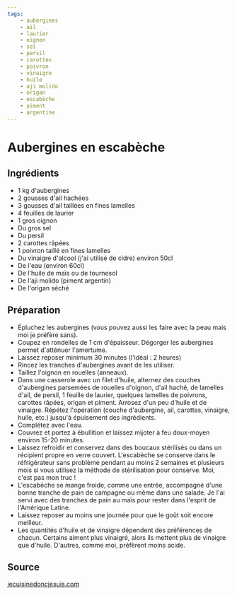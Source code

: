 ```yaml
---
tags: 
    - aubergines
    - ail
    - laurier
    - oignon
    - sel
    - persil
    - carottes
    - poivron
    - vinaigre
    - huile
    - aji molido
    - origan
    - escabèche
    - piment
    - argentine
---
```


# Aubergines en escabèche

## Ingrédients

- 1 kg d'aubergines
- 2 gousses d'ail hachées
- 3 gousses d'ail taillées en fines lamelles
- 4 feuilles de laurier
- 1 gros oignon
- Du gros sel
- Du persil
- 2 carottes râpées
- 1 poivron taillé en fines lamelles
- Du vinaigre d'alcool (j'ai utilisé de cidre) environ 50cl
- De l'eau (environ 60cl)
- De l'huile de maïs ou de tournesol
- De l'aji molido (piment argentin)
- De l'origan séché

## Préparation

- Épluchez les aubergines (vous pouvez aussi les faire avec la peau mais moi je préfère sans).
- Coupez en rondelles de 1 cm d'épaisseur. Dégorger les aubergines permet d'atténuer l'amertume.
- Laissez reposer minimum 30 minutes (l'idéal : 2 heures)
- Rincez les tranches d'aubergines avant de les utiliser.
- Taillez l'oignon en rouelles (anneaux).
- Dans une casserole avec un filet d'huile, alternez des couches d'aubergines parsemées de rouelles d'oignon, d'ail haché, de lamelles d'ail, de persil, 1 feuille de laurier, quelques lamelles de poivrons, carottes râpées, origan et piment. Arrosez d'un peu d'huile et de vinaigre. Répétez l'opération (couche d'aubergine, ail, carottes, vinaigre, huile, etc.) jusqu'à épuisement des ingrédients.
- Complétez avec l'eau.
- Couvrez et portez à ébullition et laissez mijoter à feu doux-moyen environ 15-20 minutes.
- Laissez refroidir et conservez dans des boucaux stérilisés ou dans un récipient propre en verre couvert. L'escabèche se conserve dans le réfrigérateur sans problème pendant au moins 2 semaines et plusieurs mois si vous utilisez la méthode de stérilisation pour conserve. Moi, c'est pas mon truc !
- L'escabèche se mange froide, comme une entrée, accompagné d'une bonne tranche de pain de campagne ou même dans une salade. Je l'ai servi avec des tranches de pain au maïs pour rester dans l'esprit de l'Amérique Latine.
- Laissez reposer au moins une journée pour que le goût soit encore meilleur.
- Les quantités d'huile et de vinaigre dépendent des préférences de chacun. Certains aiment plus vinaigré, alors ils mettent plus de vinaigre que d'huile. D'autres, comme moi, préfèrent moins acide.

## Source

[jecuisinedoncjesuis.com](http://jecuisinedoncjesuis.com/fr/aubergines-en-escabeche-recette-familiale/)
